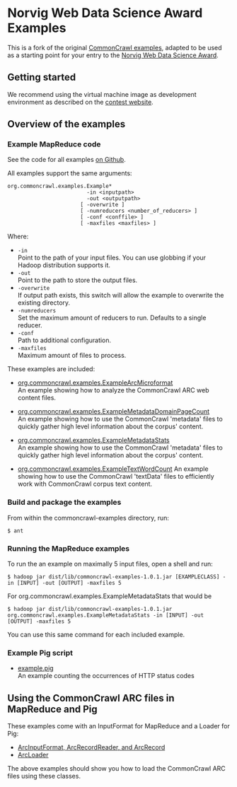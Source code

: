 Norvig Web Data Science Award Examples
======================================

This is a fork of the original [CommonCrawl examples][0.1], adapted to be used
as a starting point for your entry to the [Norvig Web Data Science Award][0.2].

[0.1]: https://github.com/commoncrawl/commoncrawl-examples
[0.2]: http://norvigaward.github.com 


Getting started
---------------

We recommend using the virtual machine image as development environment as
described on the [contest website][1.1].

[1.1]: http://norvigaward.github.com/getstarted.html


Overview of the examples
------------------------

### Example MapReduce code

See the code for all examples [on Github][2.1].

All examples support the same arguments:

    org.commoncrawl.examples.Example*
                             -in <inputpath>
                             -out <outputpath>
                           [ -overwrite ]
                           [ -numreducers <number_of_reducers> ]
                           [ -conf <conffile> ]
                           [ -maxfiles <maxfiles> ]

Where:

* `-in`  
  Point to the path of your input files. You can use globbing if your Hadoop
  distribution supports it.
* `-out`  
  Point to the path to store the output files.
* `-overwrite`  
  If output path exists, this switch will allow the example to overwrite the
  existing directory.
* `-numreducers`  
  Set the maximum amount of reducers to run. Defaults to a single reducer.
* `-conf`  
  Path to additional configuration.
* `-maxfiles`  
  Maximum amount of files to process.

These examples are included:

* [org.commoncrawl.examples.ExampleArcMicroformat][2.2]  
An example showing how to analyze the CommonCrawl ARC web content files.

* [org.commoncrawl.examples.ExampleMetadataDomainPageCount][2.3]  
An example showing how to use the CommonCrawl 'metadata' files to quickly
gather high level information about the corpus' content.

* [org.commoncrawl.examples.ExampleMetadataStats][2.4]  
An example showing how to use the CommonCrawl 'metadata' files to quickly
gather high level information about the corpus' content.

* [org.commoncrawl.examples.ExampleTextWordCount][2.5]
An example showing how to use the CommonCrawl 'textData' files to efficiently
work with CommonCrawl corpus text content.

[2.1]: https://github.com/norvigaward/commoncrawl-examples/tree/master/src/java/org/commoncrawl/examples
[2.2]: https://github.com/norvigaward/commoncrawl-examples/blob/master/src/java/org/commoncrawl/examples/ExampleArcMicroFormat
[2.3]: https://github.com/norvigaward/commoncrawl-examples/blob/master/src/java/org/commoncrawl/examples/ExampleMetadataDomainPageCount
[2.4]: https://github.com/norvigaward/commoncrawl-examples/blob/master/src/java/org/commoncrawl/examples/ExampleMetadataStats.java
[2.5]: https://github.com/norvigaward/commoncrawl-examples/blob/master/src/java/org/commoncrawl/examples/ExampleTextWordCount.java


### Build and package the examples

From within the commoncrawl-examples directory, run:

    $ ant


### Running the MapReduce examples

To run the an example on maximally 5 input files, open a shell and run:

    $ hadoop jar dist/lib/commoncrawl-examples-1.0.1.jar [EXAMPLECLASS] -in [INPUT] -out [OUTPUT] -maxfiles 5

For org.commoncrawl.examples.ExampleMetadataStats that would be

    $ hadoop jar dist/lib/commoncrawl-examples-1.0.1.jar org.commoncrawl.examples.ExampleMetadataStats -in [INPUT] -out [OUTPUT] -maxfiles 5

You can use this same command for each included example.

### Example Pig script

 * [example.pig][2.6]  
An example counting the occurrences of HTTP status codes

[2.6]: https://github.com/norvigaward/commoncrawl-examples/blob/master/example.pig


Using the CommonCrawl ARC files in MapReduce and Pig
----------------------------------------------------

These examples come with an InputFormat for MapReduce and a Loader for Pig:

* [ArcInputFormat, ArcRecordReader, and ArcRecord][3.1]
* [ArcLoader][3.2]

[3.1]: https://github.com/norvigaward/commoncrawl-examples/tree/master/src/java/org/commoncrawl/hadoop/mapred
[3.2]: https://github.com/norvigaward/commoncrawl-examples/blob/master/src/java/org/commoncrawl/pig/ArcLoader.java

The above examples should show you how to load the CommonCrawl ARC files using
these classes.
